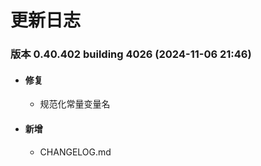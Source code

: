 # 更新日志

### 版本 0.40.402 building 4026 (2024-11-06 21:46)

- #### 修复

  - 规范化常量变量名

- #### 新增

  - CHANGELOG.md
